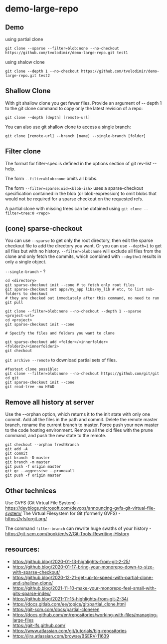 # demo-large-repo

## Demo

using partial clone
```
git clone --sparse --filter=blob:none --no-checkout https://github.com/tvolodimir/demo-large-repo.git test1
```
using shalow clone
```
git clone --depth 1 --no-checkout https://github.com/tvolodimir/demo-large-repo.git test2
```

## Shallow Clone

With git shallow clone you get fewer files. Provide an argument of -- depth 1 to the git clone command to copy only the latest revision of a repo:

```git clone -–depth [depth] [remote-url]```
 
You can also use git shallow clone to access a single branch:

```git clone [remote-url] --branch [name] --single-branch [folder]```

## Filter clone
The format for filter-spec is defined in the options section of git rev-list --help.

The form `--filter=blob:none` omits all blobs.
 
The form `--filter=sparse:oid=<blob-ish>` uses a sparse-checkout specification contained in the blob (or blob-expression) <blob-ish> to omit blobs that would not be required for a sparse checkout on the requested refs.
 
A partial clone with missing trees can be obtained using `git clone --filter=tree:0 <repo>`

##  (cone) sparse-checkout

You can use `--sparse` to get only the root directory, then edit the sparse checkout file to add the directory you want. Or you can use `--depth=1` to get all files but with no history. `--filter=blob:none` will exclude all files from the clone and only fetch the commits, which combined with `--depth=1` results in only a single object.

`--single-branch` - ?
 
```
cd <directory>
git sparse-checkout init --cone # to fetch only root files
git sparse-checkout set apps/my_app libs/my_lib # etc, to list sub-folders to checkout
# they are checked out immediately after this command, no need to run git pull
```

```
git clone --filter=blob:none --no-checkout --depth 1 --sparse <project-url>
cd <project>
git sparse-checkout init --cone

# Specify the files and folders you want to clone

git sparse-checkout add <folder>/<innerfolder> <folder2>/<innerfolder2>
git checkout
```
 
`git archive --remote` to download partial sets of files.

```
#fastest clone possible:
git clone --filter=blob:none --no-checkout https://github.com/git/git
cd git
git sparse-checkout init --cone
git read-tree -mu HEAD
```
 
## Remove all history at server

Use the --orphan option, which returns it to the init state with only one commit.
Add all the files in the path and commit. 
Delete the remote master branch, rename the current branch to master.
Force push your new master to the code hosting environment. 
Remove all the old files with the prune command, and push the new state to the remote.
```
git checkout --orphan freshBranch
git add -A
git commit
git branch -D master 
git branch -m master 
git push -f origin master 
git gc --aggressive --prune=all
git push -f origin master
```
 
## Other technices
 
 
Use GVFS (Git Virtual File System) - https://devblogs.microsoft.com/devops/announcing-gvfs-git-virtual-file-system/
The Virtual Filesystem for Git (formerly GVFS) - https://vfsforgit.org/

The command `filter-branch` can rewrite huge swaths of your history - https://git-scm.com/book/en/v2/Git-Tools-Rewriting-History

## resources:
- https://github.blog/2020-01-13-highlights-from-git-2-25/
- https://github.blog/2020-01-17-bring-your-monorepo-down-to-size-with-sparse-checkout/
- https://github.blog/2020-12-21-get-up-to-speed-with-partial-clone-and-shallow-clone/
- https://github.blog/2021-11-10-make-your-monorepo-feel-small-with-gits-sparse-index/
- https://github.blog/2021-11-15-highlights-from-git-2-34/
- https://docs.gitlab.com/ee/topics/git/partial_clone.html
- https://git-scm.com/docs/partial-clone/en
- https://docs.github.com/en/repositories/working-with-files/managing-large-files
- https://git-lfs.github.com/
- https://www.atlassian.com/git/tutorials/big-repositories
- https://jira.atlassian.com/browse/BSERV-11639
